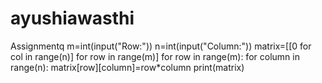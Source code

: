 # ayushiawasthi
Assignmentq
m=int(input("Row:"))
n=int(input("Column:"))
matrix=[[0 for col in range(n)] for row in range(m)]
for row in range(m):
  for column in range(n):
    matrix[row][column]=row*column
print(matrix)    
